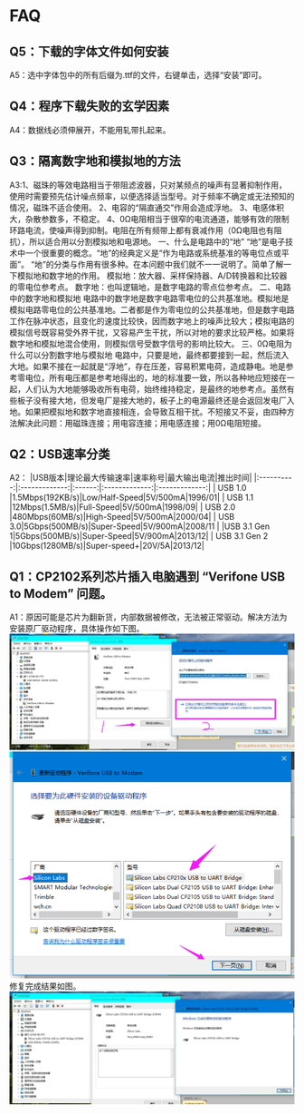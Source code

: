 # FAQ
## Q5：下载的字体文件如何安装

A5：选中字体包中的所有后缀为.ttf的文件，右键单击，选择“安装”即可。

## Q4：程序下载失败的玄学因素

A4：数据线必须伸展开，不能用轧带扎起来。

## Q3：隔离数字地和模拟地的方法

A3:1、磁珠的等效电路相当于带阻滤波器，只对某频点的噪声有显著抑制作用，使用时需要预先估计噪点频率，以便选择适当型号。对于频率不确定或无法预知的情况，磁珠不适合使用。
2、电容的“隔直通交”作用会造成浮地。
3、电感体积大，杂散参数多，不稳定。
4、0Ω电阻相当于很窄的电流通道，能够有效的限制环路电流，使噪声得到抑制。电阻在所有频带上都有衰减作用（0Ω电阻也有阻抗），所以适合用以分割模拟地和电源地。
一、什么是电路中的“地”
“地”是电子技术中一个很重要的概念。“地”的经典定义是“作为电路或系统基准的等电位点或平面”。
“地”的分类与作用有很多种。在本问题中我们就不一一说明了。简单了解一下模拟地和数字地的作用。
模拟地：放大器、采样保持器、A/D转换器和比较器的零电位参考点。
数字地：也叫逻辑地，是数字电路的零点位参考点。
二、电路中的数字地和模拟地
电路中的数字地是数字电路零电位的公共基准地。模拟地是模拟电路零电位的公共基准地。二者都是作为零电位的公共基准地，但是数字电路工作在脉冲状态，且变化的速度比较快，因而数字地上的噪声比较大；模拟电路的模拟信号既容易受外界干扰，又容易产生干扰，所以对地的要求比较严格。如果将数字地和模拟地混合使用，则模拟信号受数字信号的影响比较大。
三、0Ω电阻为什么可以分割数字地与模拟地
电路中，只要是地，最终都要接到一起，然后流入大地。如果不接在一起就是“浮地”，存在压差，容易积累电荷，造成静电。地是参考零电位，所有电压都是参考地得出的，地的标准要一致，所以各种地应短接在一起，人们认为大地能够吸收所有电荷，始终维持稳定，是最终的地参考点。虽然有些板子没有接大地，但发电厂是接大地的，板子上的电源最终还是会返回发电厂入地。如果把模拟地和数字地直接相连，会导致互相干扰。不短接又不妥，由四种方法解决此问题：用磁珠连接；用电容连接；用电感连接；用0Ω电阻短接。


## Q2：USB速率分类
A2：
|USB版本|理论最大传输速率|速率称号|最大输出电流|推出时间|
|:----------:|:-------------:|:------:|:-------------:|:-------------:|
| USB 1.0 |1.5Mbps(192KB/s)|Low/Half-Speed|5V/500mA|1996/01|
| USB 1.1 |12Mbps(1.5MB/s)|Full-Speed|5V/500mA|1998/09|
| USB 2.0 |480Mbps(60MB/s)|High-Speed|5V/500mA|2000/04|
| USB 3.0|5Gbps(500MB/s)|Super-Speed|5V/900mA|2008/11 |
|USB 3.1 Gen 1|5Gbps(500MB/s)|Super-Speed|5V/900mA|2013/12|
| USB 3.1 Gen 2 |10Gbps(1280MB/s)|Super-speed+|20V/5A|2013/12|
## Q1：CP2102系列芯片插入电脑遇到 “Verifone USB to Modem” 问题。
A1：原因可能是芯片为翻新货，内部数据被修改，无法被正常驱动。解决方法为安装原厂驱动程序，具体操作如下图。
![1](https://raw.githubusercontent.com/MeowStatus/IMG/main/Images/202303181322217.jpg)
![2](https://raw.githubusercontent.com/MeowStatus/IMG/main/Images/202303181323892.png)
修复完成结果如图。
![3](https://raw.githubusercontent.com/MeowStatus/IMG/main/Images/202303181323350.jpg)